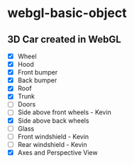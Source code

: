 # webgl-basic-object

## 3D Car created in WebGL

 - [x] Wheel
 - [x] Hood
 - [x] Front bumper
 - [x] Back bumper
 - [x] Roof
 - [x] Trunk
 - [ ] Doors
 - [ ] Side above front wheels - Kevin
 - [x] Side above back wheels
 - [ ] Glass
 - [ ] Front windshield - Kevin
 - [ ] Rear windshield - Kevin
 - [x] Axes and Perspective View
